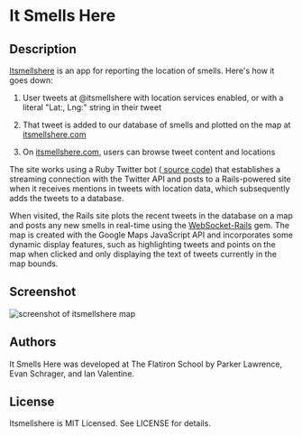 # It Smells Here

## Description

[Itsmellshere](http://www.itsmellshere.com) is an app for reporting the location of smells. Here's how it goes down:

1. User tweets at @itsmellshere with location services enabled, or with a literal "Lat:<some latitude>, Lng:<some longitude>" string in their tweet

2. That tweet is added to our database of smells and plotted on the map at [itsmellshere.com](http://www.itsmellshere.com)

3. On [itsmellshere.com](http://www.itsmellshere.com), users can browse tweet content and locations

The site works using a Ruby Twitter bot (<a href="https://github.com/parkeristyping/smellbot"> source code</a>) that establishes a streaming connection with the Twitter API and posts to a Rails-powered site when it receives mentions in tweets with location data, which subsequently adds the tweets to a database.</p>

When visited, the Rails site plots the recent tweets in the database on a map and posts any new smells in real-time using the <a href="https://github.com/websocket-rails/websocket-rails">WebSocket-Rails</a> gem. The map is created with the Google Maps JavaScript API and incorporates some dynamic display features, such as highlighting tweets and points on the map when clicked and only displaying the text of tweets currently in the map bounds.

## Screenshot

![screenshot of itsmellshere map]()

## Authors

It Smells Here was developed at The Flatiron School by Parker Lawrence, Evan Schrager, and Ian Valentine.

## License

Itsmellshere is MIT Licensed. See LICENSE for details.